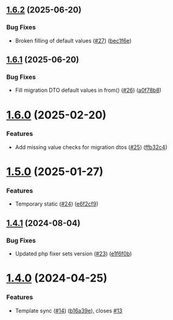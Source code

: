 ## [1.6.2](https://github.com/tenantcloud/php-data-transfer-objects/compare/v1.6.1...v1.6.2) (2025-06-20)


### Bug Fixes

* Broken filling of default values ([#27](https://github.com/tenantcloud/php-data-transfer-objects/issues/27)) ([bec1f6e](https://github.com/tenantcloud/php-data-transfer-objects/commit/bec1f6effa3fd38fa9c2569322304da34ce14a6d))

## [1.6.1](https://github.com/tenantcloud/php-data-transfer-objects/compare/v1.6.0...v1.6.1) (2025-06-20)


### Bug Fixes

* Fill migration DTO default values in from() ([#26](https://github.com/tenantcloud/php-data-transfer-objects/issues/26)) ([a0f78b8](https://github.com/tenantcloud/php-data-transfer-objects/commit/a0f78b8dd1cc9f6bcebeaddb48aa3c1c55bdeee0))

# [1.6.0](https://github.com/tenantcloud/php-data-transfer-objects/compare/v1.5.0...v1.6.0) (2025-02-20)


### Features

* Add missing value checks for migration dtos ([#25](https://github.com/tenantcloud/php-data-transfer-objects/issues/25)) ([ffb32c4](https://github.com/tenantcloud/php-data-transfer-objects/commit/ffb32c4f3c47f64bf1ae3cdde8eee8b431bb9bab))

# [1.5.0](https://github.com/tenantcloud/php-data-transfer-objects/compare/v1.4.1...v1.5.0) (2025-01-27)


### Features

* Temporary static ([#24](https://github.com/tenantcloud/php-data-transfer-objects/issues/24)) ([e6f2cf9](https://github.com/tenantcloud/php-data-transfer-objects/commit/e6f2cf9c20b47cc38c7de865d30c2823e84f2f97))

## [1.4.1](https://github.com/tenantcloud/php-data-transfer-objects/compare/v1.4.0...v1.4.1) (2024-08-04)


### Bug Fixes

* Updated php fixer sets version ([#23](https://github.com/tenantcloud/php-data-transfer-objects/issues/23)) ([e1f6f0b](https://github.com/tenantcloud/php-data-transfer-objects/commit/e1f6f0b114813634b93c4b0293592306a055b683))

# [1.4.0](https://github.com/tenantcloud/php-data-transfer-objects/compare/v1.3.0...v1.4.0) (2024-04-25)


### Features

* Template sync ([#14](https://github.com/tenantcloud/php-data-transfer-objects/issues/14)) ([b16a39e](https://github.com/tenantcloud/php-data-transfer-objects/commit/b16a39e6b8fb27ef7e382fbd391f8f7be76707f8)), closes [#13](https://github.com/tenantcloud/php-data-transfer-objects/issues/13)
